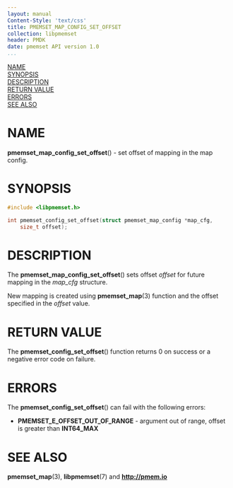 ```yaml
---
layout: manual
Content-Style: 'text/css'
title: PMEMSET_MAP_CONFIG_SET_OFFSET
collection: libpmemset
header: PMDK
date: pmemset API version 1.0
...
```


[comment]: <> (SPDX-License-Identifier: BSD-3-Clause)
[comment]: <> (Copyright 2021, Intel Corporation)

[comment]: <> (pmemset_map_config_set_offset.3 -- man page for pmemset_map_config_set_offset)

[NAME](#name)<br />
[SYNOPSIS](#synopsis)<br />
[DESCRIPTION](#description)<br />
[RETURN VALUE](#return-value)<br />
[ERRORS](#errors)<br />
[SEE ALSO](#see-also)<br />

# NAME #

**pmemset_map_config_set_offset**() - set offset of mapping in the map config.

# SYNOPSIS #

```c
#include <libpmemset.h>

int pmemset_config_set_offset(struct pmemset_map_config *map_cfg,
	size_t offset);
```

# DESCRIPTION #

The **pmemset_map_config_set_offset**() sets offset *offset* for future mapping in the *map_cfg* structure.

New mapping is created using **pmemset_map**(3) function and the offset specified in the *offset* value.

# RETURN VALUE

The **pmemset_config_set_offset**() function returns 0 on success
or a negative error code on failure.

# ERRORS #

The **pmemset_config_set_offset**() can fail with the following errors:

* **PMEMSET_E_OFFSET_OUT_OF_RANGE** - argument out of range, offset is greater than
**INT64_MAX**

# SEE ALSO #

**pmemset_map**(3), **libpmemset**(7) and **<http://pmem.io>**
